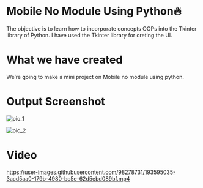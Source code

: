 # Mobile No Module Using Python🔥

The objective is to learn how to incorporate concepts OOPs into the Tkinter library of Python. I have used the Tkinter library for creting the UI.

# What we have created

We’re going to make a mini project on Mobile no module using python.

# Output Screenshot

![pic_1](https://user-images.githubusercontent.com/98278731/193594916-d75a06e7-b644-4b73-a420-7f7075c7beb8.png)


![pic_2](https://user-images.githubusercontent.com/98278731/193594982-90af8810-fd04-4010-9e19-12acaccb289c.png)


# Video

https://user-images.githubusercontent.com/98278731/193595035-3acd5aa0-179b-4980-bc5e-62d5ebd089bf.mp4
